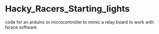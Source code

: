 # Hacky_Racers_Starting_lights
code for an arduino or microcontroller to mimic a relay board to work with fsrace software
